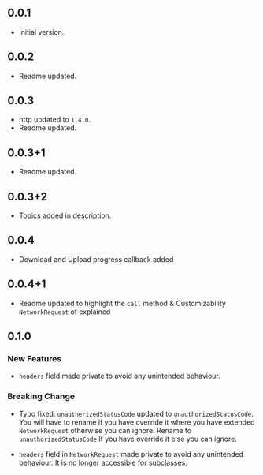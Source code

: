 ## 0.0.1

- Initial version.

## 0.0.2

- Readme updated.

## 0.0.3

- http updated to `1.4.0`.
- Readme updated.

## 0.0.3+1

- Readme updated.

## 0.0.3+2

- Topics added in description.

## 0.0.4

- Download and Upload progress callback added

## 0.0.4+1

- Readme updated to highlight the `call` method & Customizability `NetworkRequest` of explained

## 0.1.0

### New Features
- `headers` field made private to avoid any unintended behaviour.

### Breaking Change
- Typo fixed: `unautherizedStatusCode` updated to `unauthorizedStatusCode`. You will have to rename if you have override it where you have extended `NetworkRequest` otherwise you can ignore. Rename to `unauthorizedStatusCode`  If you have override it else you can ignore.

- `headers` field in `NetworkRequest` made private to avoid any unintended behaviour. It is no longer accessible for subclasses.
